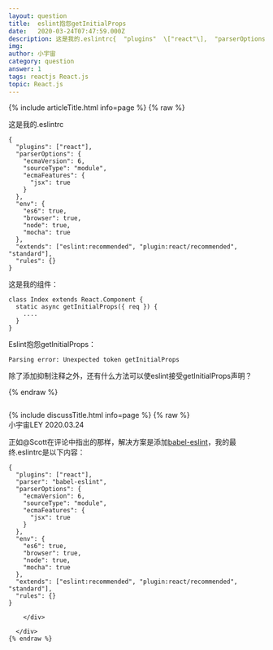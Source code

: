 ```yaml
---
layout: question
title:  eslint抱怨getInitialProps
date:   2020-03-24T07:47:59.000Z
description: 这是我的.eslintrc{  "plugins"  \["react"\],  "parserOptions"  {    "ecmaVersio...
img: 
author: 小宇宙
category: question
answer: 1
tags: reactjs React.js
topic: React.js
---
```

<div class="article-root">
  <div class="article">
    {% include articleTitle.html info=page %}
    {% raw %}
    <div class="article-content"><p><font style="vertical-align: inherit;"><font style="vertical-align: inherit;">这是我的.eslintrc</font></font></p>

<pre><code>{<font></font>
  "plugins": ["react"],<font></font>
  "parserOptions": {<font></font>
    "ecmaVersion": 6,<font></font>
    "sourceType": "module",<font></font>
    "ecmaFeatures": {<font></font>
      "jsx": true<font></font>
    }<font></font>
  },<font></font>
  "env": {<font></font>
    "es6": true,<font></font>
    "browser": true,<font></font>
    "node": true,<font></font>
    "mocha": true<font></font>
  },<font></font>
  "extends": ["eslint:recommended", "plugin:react/recommended", "standard"],<font></font>
  "rules": {}<font></font>
}<font></font>
</code></pre>

<p><font style="vertical-align: inherit;"><font style="vertical-align: inherit;">这是我的组件：</font></font></p>

<pre><code>class Index extends React.Component {<font></font>
  static async getInitialProps({ req }) {<font></font>
    ....<font></font>
  }<font></font>
}<font></font>
</code></pre>

<p><font style="vertical-align: inherit;"><font style="vertical-align: inherit;">Eslint抱怨getInitialProps：</font></font></p>

<pre><code>Parsing error: Unexpected token getInitialProps
</code></pre>

<p><font style="vertical-align: inherit;"><font style="vertical-align: inherit;">除了添加抑制注释之外，还有什么方法可以使eslint接受getInitialProps声明？</font></font></p></div>
    {% endraw %}
  </div>
  <p style="height: 0;width:0;overflow: hidden;"> 第3469篇《eslint抱怨getInitialProps》来自Winter(https://github.com/aiyld/aiyld.github.io)的站点</p>
  <div class="discuss-wrapper">
    {% include discussTitle.html info=page %}
    {% raw %}
    <div class="discuss-item">
        <div class="discuss-parent">
          <div class="discuss-meta">
            <span class="discuss-user">小宇宙LEY</span>
            <span class="discuss-time">2020.03.24</span>
          </div>
          <div class="discuss-comment"><p><font style="vertical-align: inherit;"><font style="vertical-align: inherit;">正如@Scott在评论中指出的那样，解决方案是添加</font></font><a href="https://github.com/babel/babel-eslint" rel="nofollow noreferrer"><font style="vertical-align: inherit;"><font style="vertical-align: inherit;">babel-eslint</font></font></a><font style="vertical-align: inherit;"><font style="vertical-align: inherit;">，我的最终.eslintrc是以下内容：</font></font></p>

<pre><code>{<font></font>
  "plugins": ["react"],<font></font>
  "parser": "babel-eslint",<font></font>
  "parserOptions": {<font></font>
    "ecmaVersion": 6,<font></font>
    "sourceType": "module",<font></font>
    "ecmaFeatures": {<font></font>
      "jsx": true<font></font>
    }<font></font>
  },<font></font>
  "env": {<font></font>
    "es6": true,<font></font>
    "browser": true,<font></font>
    "node": true,<font></font>
    "mocha": true<font></font>
  },<font></font>
  "extends": ["eslint:recommended", "plugin:react/recommended", "standard"],<font></font>
  "rules": {}<font></font>
}<font></font>
</code></pre></div>
        </div>
        
      </div>
    {% endraw %}
  </div>
<div>
